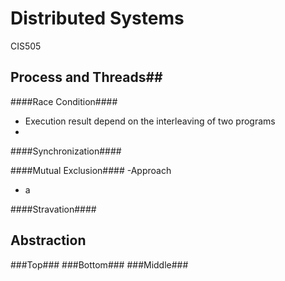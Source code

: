 Distributed Systems
==================

CIS505


## Process and Threads##

####Race Condition####  
  - Execution result depend on the interleaving of two programs
  - 

####Synchronization####  



####Mutual Exclusion#### 
-Approach  
  - a

####Stravation####  


## Abstraction ##
###Top###
###Bottom###
###Middle###
